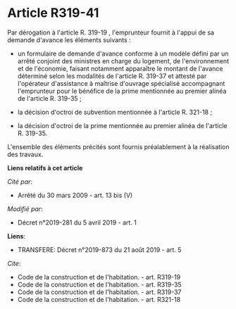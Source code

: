 # Article R319-41

Par dérogation à l'article R. 319-19 , l'emprunteur fournit à l'appui de sa demande d'avance les éléments suivants :

- un formulaire de demande d'avance conforme à un modèle défini par un arrêté conjoint des ministres en charge du logement,
de l'environnement et de l'économie, faisant notamment apparaître le montant de l'avance déterminé selon les modalités de
l'article R. 319-37 et attesté par l'opérateur d'assistance à maîtrise d'ouvrage spécialisé accompagnant l'emprunteur pour le
bénéfice de la prime mentionnée au premier alinéa de l'article R. 319-35 ;

- la décision d'octroi de subvention mentionnée à l'article R. 321-18  ;

- la décision d'octroi de la prime mentionnée au premier alinéa de l'article R. 319-35.

L'ensemble des éléments précités sont fournis préalablement à la réalisation des travaux.

**Liens relatifs à cet article**

_Cité par_:

  - Arrêté du 30 mars 2009 - art. 13 bis (V)

_Modifié par_:

  - Décret n°2019-281 du 5 avril 2019 - art. 1

**Liens**:

  - TRANSFERE: Décret n°2019-873 du 21 août 2019 - art. 5

_Cite_:

  - Code de la construction et de l'habitation. - art. R319-19
  - Code de la construction et de l'habitation. - art. R319-35
  - Code de la construction et de l'habitation. - art. R319-37
  - Code de la construction et de l'habitation. - art. R321-18
